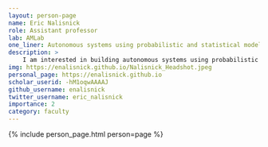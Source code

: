 ```yaml
---
layout: person-page
name: Eric Nalisnick
role: Assistant professor
lab: AMLab
one_liner: Autonomous systems using probabilistic and statistical modeling
description: >
    I am interested in building autonomous systems using probabilistic and statistical modeling. These systems should not simply demonstrate artificial intelligence but artificial humility as well. They need to be transparent about their beliefs and willing to admit when they might be wrong. Consider a medical system whose purpose is to diagnose a disease. A doctor can never use a system whose output is restricted to yes or no. How confident is this system? How robust are these predictions? Has the system has been validated for this patient type? How can we integrate human expertise? My research consists of formulating general algorithms that use probabilistic reasoning to answer these questions.
img: https://enalisnick.github.io/Nalisnick_Headshot.jpeg
personal_page: https://enalisnick.github.io
scholar_userid: -hM1oqwAAAAJ
github_username: enalisnick
twitter_username: eric_nalisnick
importance: 2
category: faculty 
---
```


{% include person_page.html person=page %}

